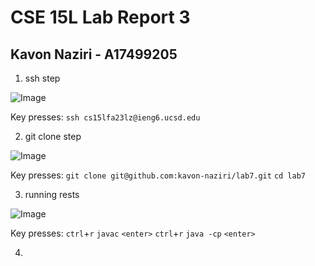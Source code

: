 # CSE 15L Lab Report 3
## Kavon Naziri - A17499205

1. ssh step

![Image](cse15l_lab3_ss1.png)

Key presses: `ssh cs15lfa23lz@ieng6.ucsd.edu`

2. git clone step

![Image](cse15l_lab3_ss2.png)

Key presses: `git clone git@github.com:kavon-naziri/lab7.git` `cd lab7`

3. running rests

![Image](cse15l_lab3_ss3.png)

Key presses: `ctrl`+`r` `javac` `<enter>` `ctrl`+`r` `java -cp` `<enter>`

4. 
